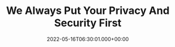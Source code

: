 ---
type: security

title: We Always Put Your Privacy And Security First
metaTitle: Bank-Grade Security - We always put your privacy and security first
description: Claritus is designed to meet the highest bank-grade security standards. We keep your privacy and security in mind at all times.
date: 2022-05-16T06:30:01.000+00:00
lastmod: 2022-05-16T06:30:01.000+00:00

url: "/security"

protectedTitle: Your information is protected.
protectedText: We are fully committed to providing the highest level of security to our customers.
protectedContent: <h3>Encryption</h3><p>All your information is encrypted with AES-256-GCM encryption while in transit and in rest for maximum security.</p> <h3>Credentials</h3><p>No one have access to your credentials. We use Amazon AWS Cognito for authentication.</p> <h3>Linking accounts</h3><p>We use Yodlee, one of the leading global financial data aggregators. Your credentials are kept with Yodlee and aren't visible to anyone at Claritus. Our access to your linked accounts is read-only, so we cannot take any action on your behalf.</p>
protectedImg: /images/security/security-content-img-1.svg


respectTitle: We respect your privacy
respectText: Your privacy and anonymity are extremely important to us. Our loyalty is first and foremost to you - no hidden agendas, no dual loyalty, no matter what.
respectContent: <h3>Access your data</h3><p>Only a very small team has access to your data. No one else at Claritus can access your information. Customer care can access your information only with your explicit approval. </p>
    <h3>We never sell data</h3><p>Claritus will never sell or share your data or personal information to a third party! Our loyalty stands with you, our customer and your trust in us is of the utmost importance.</p>
    <h3>Deletion</h3><p>We only keep the information we need to provide you with the best service and nothing more. There is a strict deletion policy, so information deleted by you goes through a complete deletion process and is  purged from our database.</p>
respectImg: /images/security/security-content-img-2.svg


securityDisclaimer: We are committed to protecting your data and appreciate all feedback. If you ever have any questions, comments or concerns we encourage you to contact us at <a href="mailto:help@claritus.io">help@claritus.io</a>


---